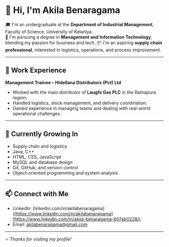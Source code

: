 # 👋 Hi, I'm Akila Benaragama

🎓 I'm an undergraduate at the **Department of Industrial Management**, Faculty of Science, University of Kelaniya.  
🔀 I'm pursuing a degree in **Management and Information Technology**, blending my passion for business and tech.
📦 I'm an aspiring **supply chain professional**, interested in logistics, operations, and process improvement.

---

## 💼 Work Experience

**Management Trainee – Hidellana Distributors (Pvt) Ltd**  
- Worked with the main distributor of **Laugfs Gas PLC** in the Ratnapura region.  
- Handled logistics, stock management, and delivery coordination.  
- Gained experience in managing teams and dealing with real-world operational challenges.

---

## 🌱 Currently Growing In

- Supply chain and logistics  
- Java, C++  
- HTML, CSS, JavaScript  
- MySQL and database design  
- Git, GitHub, and version control  
- Object-oriented programming and system analysis

---

## 📫 Connect with Me

- LinkedIn: [linkedin.com/in/akilabenaragama]([https://www.linkedin.com/in/akilabenaragama](https://www.linkedin.com/in/akila-benaragama-607ab0228/)  
- Email: [akilabenaragama@gmail.com](mailto:akilabenaragama@gmail.com)

---

⭐ *Thanks for visiting my profile!*


<!--
**Benaragama-003/Benaragama-003** is a ✨ _special_ ✨ repository because its `README.md` (this file) appears on your GitHub profile.

Here are some ideas to get you started:

- 🔭 I’m currently working on ...
- 🌱 I’m currently learning ...
- 👯 I’m looking to collaborate on ...
- 🤔 I’m looking for help with ...
- 💬 Ask me about ...
- 📫 How to reach me: ...
- 😄 Pronouns: ...
- ⚡ Fun fact: ...
-->
